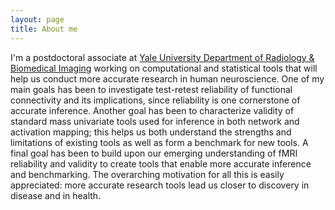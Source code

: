 ```yaml
---
layout: page
title: About me
---
```

I'm a postdoctoral associate at [Yale University Department of Radiology & Biomedical Imaging](https://medicine.yale.edu/diagnosticradiology/) working on computational and statistical tools that will help us conduct more accurate research in human neuroscience. One of my main goals has been to investigate test-retest reliability of functional connectivity and its implications, since reliability is one cornerstone of accurate inference. Another goal has been to characterize validity of standard mass univariate tools used for inference in both network and activation mapping; this helps us both understand the strengths and limitations of existing tools as well as form a benchmark for new tools. A final goal has been to build upon our emerging understanding of fMRI reliability and validity to create tools that enable more accurate inference and benchmarking. The overarching motivation for all this is easily appreciated: more accurate research tools lead us closer to discovery in disease and in health.
